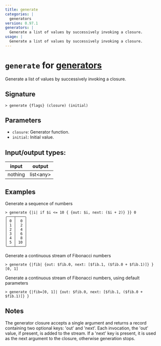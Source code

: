 ```yaml
---
title: generate
categories: |
  generators
version: 0.97.1
generators: |
  Generate a list of values by successively invoking a closure.
usage: |
  Generate a list of values by successively invoking a closure.
---
```

<!-- This file is automatically generated. Please edit the command in https://github.com/nushell/nushell instead. -->

# `generate` for [generators](/commands/categories/generators.md)

<div class='command-title'>Generate a list of values by successively invoking a closure.</div>

## Signature

```> generate {flags} (closure) (initial)```

## Parameters

 -  `closure`: Generator function.
 -  `initial`: Initial value.


## Input/output types:

| input   | output    |
| ------- | --------- |
| nothing | list\<any\> |

## Examples

Generate a sequence of numbers
```nu
> generate {|i| if $i <= 10 { {out: $i, next: ($i + 2)} }} 0
╭───┬────╮
│ 0 │  0 │
│ 1 │  2 │
│ 2 │  4 │
│ 3 │  6 │
│ 4 │  8 │
│ 5 │ 10 │
╰───┴────╯

```

Generate a continuous stream of Fibonacci numbers
```nu
> generate {|fib| {out: $fib.0, next: [$fib.1, ($fib.0 + $fib.1)]} } [0, 1]

```

Generate a continuous stream of Fibonacci numbers, using default parameters
```nu
> generate {|fib=[0, 1]| {out: $fib.0, next: [$fib.1, ($fib.0 + $fib.1)]} }

```

## Notes
The generator closure accepts a single argument and returns a record
containing two optional keys: 'out' and 'next'. Each invocation, the 'out'
value, if present, is added to the stream. If a 'next' key is present, it is
used as the next argument to the closure, otherwise generation stops.
